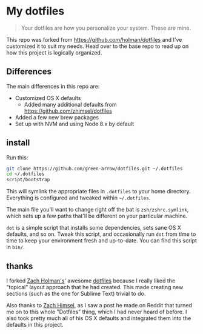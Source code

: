 # My dotfiles

> Your dotfiles are how you personalize your system. These are mine.

This repo was forked from https://github.com/holman/dotfiles and I've customized it to suit my needs. Head over to the base repo to read up on how this project is logically organized.

## Differences

The main differences in this repo are:

* Customized OS X defaults
  - Added many additional defaults from https://github.com/zhimsel/dotfiles
* Added a few new brew packages
* Set up with NVM and using Node 8.x by default

## install

Run this:

```sh
git clone https://github.com/green-arrow/dotfiles.git ~/.dotfiles
cd ~/.dotfiles
script/bootstrap
```

This will symlink the appropriate files in `.dotfiles` to your home directory.
Everything is configured and tweaked within `~/.dotfiles`.

The main file you'll want to change right off the bat is `zsh/zshrc.symlink`,
which sets up a few paths that'll be different on your particular machine.

`dot` is a simple script that installs some dependencies, sets sane OS X
defaults, and so on. Tweak this script, and occasionally run `dot` from
time to time to keep your environment fresh and up-to-date. You can find
this script in `bin/`.

## thanks

I forked [Zach Holman's](https://github.com/holman)' awesome
[dotfiles](http://github.com/holman/dotfiles) because I really liked the "topical" layout approach that he had created. This made creating new sections (such as the one for Sublime Text) trivial to do.

Also thanks to [Zach Himsel](https://github.com/zhimsel), as I saw a post he made on Reddit that turned me on to this whole "Dotfiles" thing, which I had never heard of before. I also took pretty much all of his OS X defaults and integrated them into the defaults in this project.
